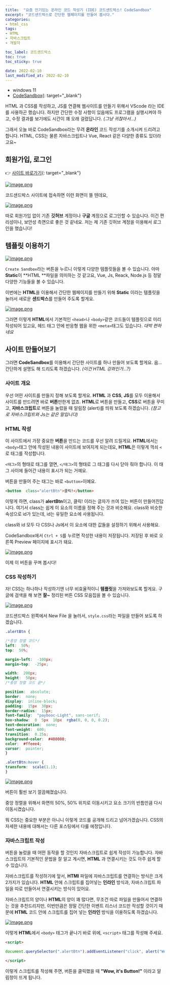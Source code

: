 ```yaml
---
title:  "요즘 인기있는 온라인 코드 작성기 (IDE) 코드샌드박스! CodeSandbox"
excerpt: "코드샌드박스로 간단한 웹페이지를 만들어 봅시다."
categories: 
- html_css
tags:
- HTML
- 자바스크립트
- 개발자

toc_label: 코드샌드박스
toc: true
toc_sticky: true
 
date: 2022-02-10
last_modified_at: 2022-02-10
---
```


- windows 11
- [CodeSandbox](https://codesandbox.io){: target="_blank"}

HTML 과 CSS를 작성하고, JS를 연결해 웹사이트를 만들기 위해서 VScode 라는 IDE를 사용하곤 했습니다. 하지만 간단한 수정 사항이 있음에도 프로그램을 실행시켜야 하고, 수정 결과를 보기에도 시간이 꽤 오래 걸렸답니다. *(그냥 귀찮아서...)*

그래서 오늘 바로 CodeSandbox라는 무려 **온라인** 코드 작성기를 소개시켜 드리려고 합니다.
HTML, CSS는 물론 자바스크립트나 Vue, React 같은 다양한 종류도 있더라고요~

## 회원가입, 로그인
👉 [사이트 바로가기](https://codesandbox.io){: target="_blank"}

[![image.png](https://i.postimg.cc/rmbM9zNT/image.png)](https://postimg.cc/2b4skkt9)

코드샌드박스 사이트에 접속하면 이런 화면이 뜰 텐데요,

[![image.png](https://i.postimg.cc/QC1C9pGw/image.png)](https://postimg.cc/dZQwgZ0j)

따로 회원가입 없이 기존 **깃허브** 계정이나 **구글** 계정으로 로그인할 수 있습니다.
이건 편리성이나, 보안성 측면으로 좋은 것 같네요.
저는 제 기존 깃허브 계정을 이용해서 로그인을 했습니다!

## 템플릿 이용하기

[![image.png](https://i.postimg.cc/3wqxtL3z/image.png)](https://postimg.cc/v1WyBtgv)

`Create Sandbox`라는 버튼을 누르니 이렇게 다양한 템플릿들을 볼 수 있습니다.
아마 **Static**이 **HTML **파일을 의미하는 것 같고요, Vue, Js, Reack, Node.js 등 정말 다양한 기능들을 볼 수 있습니다.

이번에는 **HTML**을 이용해서 간단한 웹페이지를 만들기 위해 **Static** 이라는 템플릿을 눌러서 새로운 **샌드박스**를 만들어 주도록 할게요.

[![image.png](https://i.postimg.cc/Z5TFrLYr/image.png)](https://postimg.cc/6ymvKnv3)

그러면 이렇게 **HTML**에서 기본적인 `<head>`나 `<body>`같은 코드들이 템플릿으로 미리 작성되어 있고요, 헤드 태그 안에 반응형 웹을 위한 `<meta>`태그도 있습니다.
*대박 편하네요*

## 사이트 만들어보기
그러면 **CodeSandbox**를 이용해서 간단한 사이트를 하나 만들어 보도록 할게요.
음... 간단하게 설명도 해 드리도록 하겠습니다. *(이건 HTML 강좌인가...?)*

### 사이트 개요
우선 어떤 사이트를 만들지 정해 보도록 할게요. **HTML** 과 **CSS**, **JS**를 모두 이용해서 사이트를 만드려면 바로 **버튼**만한게 없죠. **HTML**로 버튼을 만들고, **CSS**로 버튼을 꾸미고, **자바스크립트**로 버튼을 눌렀을 때 알림창 (alert)를 띄워 보도록 하겠습니다.
*(참고로 자바스크립트와 Js는 같은 말입니다)*

### HTML 작성
이 사이트에서 가장 중요한 **버튼**을 만드는 코드를 우선 알려 드릴게요.
**HTML**에서는 `<body>`태그 안에 작성된 내용이 사이트에 보여지게 되는데요, 
**HTML**은 이렇게 꺽쇠 `<` 로 태그를 작성합니다.

`<태그>`의 형태로 태그를 열면, `</태그>`의 형태로 그 태그를 다시 닫아 줘야 합니다.
이 태그 사이에 들어간 내용이 표시가 되는 거예요.

버튼을 만들어 주는 태그는 바로 `<button>`이예요.
~~~ html
<button  class="alertBtn">클릭!</button>
~~~
이렇게 하면, class가 **alertBtn**이고, 클릭! 이라는 글자가 쓰여 있는 버튼이 만들어진답니다.
여기서 class는 쉽게 이 요소의 이름을 정해 주는 것과 비슷해요. class와 비슷한 속성으로 id가 있는데, id는 유일한 요소에 사용됩니다.

class와 id 모두 다 CSS나 Js에서 이 요소에 대한 값들을 설정하기 위해서 사용해요.

CodeSandbox에서 `Ctrl + S`를 누르면 작성한 내용이 저장됩니다.
저장된 후 바로 오른쪽 Preview 페이지에 표시가 돼요.

[![image.png](https://i.postimg.cc/fRmyR4QC/image.png)](https://postimg.cc/0z5PVBQK)

이제 이 버튼을 꾸며 봅시다!

### CSS 작성하기

자! CSS는 하나하나 작성하기엔 너무 비효율적이니 **템플릿**을 가져와보도록 할게요.
구글에 검색을 해 보면 **잘~** 정리된 버튼 CSS 모음집을 볼 수 있습니다.

[![image.png](https://i.postimg.cc/g2GZ6kcj/image.png)](https://postimg.cc/3dbRshvQ)

코드샌드박스 왼쪽에서 New File 을 눌러서, 
`style.css`라는 파일을 만들어 보도록 하겠습니다.


~~~ CSS
.alertBtn {

/*중앙 정렬 코드*/
left:  50%;
top:  50%;

margin-left:  -100px;
margin-top:  -25px;

width:  200px;
height:  50px;
/*중앙 정렬 코드 끝*/

position:  absolute;
border:  none;
display:  inline-block;
padding:  15px  30px;
border-radius:  15px;
font-family:  "paybooc-Light", sans-serif;
box-shadow:  0  5px  10px  rgba(0, 0, 0, 0.2);
text-decoration:  none;
font-weight:  600;
transition:  0.25s;
background-color:  #408080;
color:  #ffeee4;
cursor:  pointer;
}

.alertBtn:hover {
transform:  scale(1.1);
}
~~~

[![image.png](https://i.postimg.cc/FKgK0wpZ/image.png)](https://postimg.cc/Ty1G67ZL)

버튼이 훨씬 보기 깔끔해졌습니다.

중앙 정렬을 위해서 화면의 50%, 50% 위치로 이동시키고
요소 크기의 반틈만큼 다시 이동시켰습니다.

뭐 CSS는 중요한 부분은 아니니 이렇게 코드를 공개해 드리고 넘어가겠습니다.
CSS의 자세한 내용에 대해서는 다른 포스팅에서 다룰 에정입니다.

### 자바스크립트 작성
버튼을 눌렀을 때 어떤 동작을 할 것인지 자바스크립트로 쉽게 작성이 가능합니다.
자바스크립트의 기본적인 문법을 잘 알고 계시면, 
**HTML** 과 연결시키는 것도 아주 쉽게 할 수 있습니다. 

자바스크립트를 작성하기에 앞서, **HTMl** 파일에 자바스크립트를 연결하는 방식은 크게 2가지가 있습니다. **HTML** 안에 스크립트를 집어넣는 **인라인** 방식과, 자바스크립트 파일을 따로 만들어서 연결시키는 방식이 있어요.

자바스크립트의 양이나 **HTML**의 양이 꽤 많다면, 무조건 따로 파일을 만들어서 연결하는 것을 추천드리지만, 이번만큼은 정말 간단한 이벤트 리스너 코드만 작성할 것이기 때문에 **HTML** 코드 안에 스크립트를 집어 넣는 **인라인** 방식을 이용하도록 하겠습니다.

[![image.png](https://i.postimg.cc/VkzsmKm0/image.png)](https://postimg.cc/KRsh5rKm)

이렇게 **HTML**에서 `<body>` 태그가 끝나기 바로 위에, `<script>` 태그를 작성해 주세요.

~~~ html
<script>

document.querySelector(".alertBtn").addEventListener("click", alert("Wow, it's Button!"));

</script>
~~~
이렇게 스크립트를 작성해 주면, 버튼을 클릭했을 때 **"Wow, it's Button!"** 이라고 알림창이 뜨게 됩니다.




